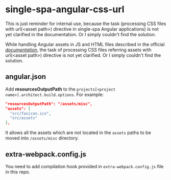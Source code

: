 # single-spa-angular-css-url

This is just reminder for internal use, because the task (processing CSS files
with url(&lt;asset path&gt;) directive in single-spa Angular applications) is not yet clarified
in the documentation. Or I simply couldn't find the solution.

While handling Angular assets in JS and HTML files described in the official
*[documentation]([URL]https://single-spa.js.org/docs/ecosystem-angular.html#angular-assets)*,
the task of processing CSS files referring assets with url(&lt;asset path&gt;)
directive is not yet clarified. Or I simply couldn't find the solution.

## angular.json

Add **resourcesOutputPath** to the
`projects[<project name>].architect.build.options`. For example:
```json
"resourcesOutputPath": "/assets/misc",
"assets": [
  "src/favicon.ico",
  "src/assets"
],
```
It allows all the assets which are not located in the `assets` paths to be
moved into `/assets/misc` directory.

## extra-webpack.config.js

You need to add compilation hook provided in `extra-webpack.config.js` file in
this repo.
